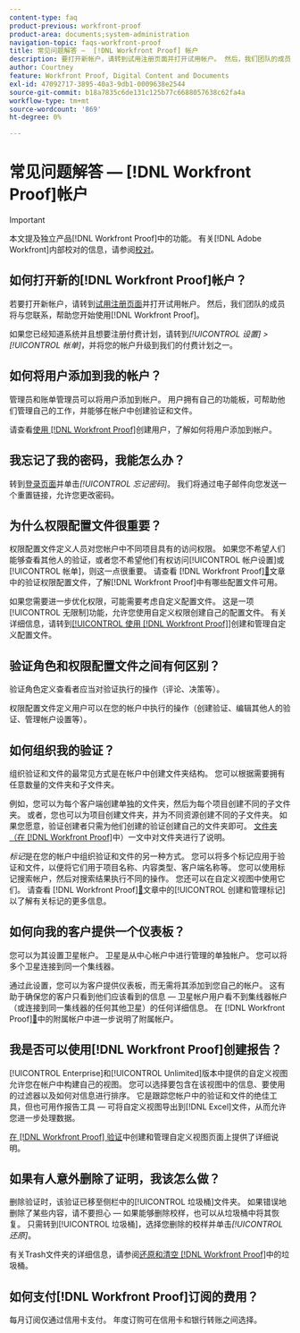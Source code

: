 ```yaml
---
content-type: faq
product-previous: workfront-proof
product-area: documents;system-administration
navigation-topic: faqs-workfront-proof
title: 常见问题解答 —  [!DNL Workfront Proof] 帐户
description: 要打开新帐户，请转到试用注册页面并打开试用帐户。 然后，我们团队的成员将与您联系，帮助您开始使用 [!DNL Workfront Proof]。
author: Courtney
feature: Workfront Proof, Digital Content and Documents
exl-id: 47092717-3895-40a3-9db1-0009638e2544
source-git-commit: b18a7835c6de131c125b77c6688057638c62fa4a
workflow-type: tm+mt
source-wordcount: '869'
ht-degree: 0%

---
```


# 常见问题解答 — [!DNL Workfront Proof]帐户

>[!IMPORTANT]
>
>本文提及独立产品[!DNL Workfront Proof]中的功能。 有关[!DNL Adobe Workfront]内部校对的信息，请参阅[校对](../../../review-and-approve-work/proofing/proofing.md)。

## 如何打开新的[!DNL Workfront Proof]帐户？

若要打开新帐户，请转到[试用注册页面](https://business.adobe.com/cn/products/workfront/proofing-approvals.html)并打开试用帐户。 然后，我们团队的成员将与您联系，帮助您开始使用[!DNL Workfront Proof]。

如果您已经知道系统并且想要注册付费计划，请转到&#x200B;*[!UICONTROL 设置]* *>* *[!UICONTROL 帐单]*，并将您的帐户升级到我们的付费计划之一。

## 如何将用户添加到我的帐户？

管理员和账单管理员可以将用户添加到帐户。 用户拥有自己的功能板，可帮助他们管理自己的工作，并能够在帐户中创建验证和文件。

请查看[使用 [!DNL Workfront Proof]](../../../workfront-proof/wp-mnguserscontacts/users/create-users.md)创建用户，了解如何将用户添加到帐户。

## 我忘记了我的密码，我能怎么办？

转到[登录页面](https://app.proofhq.com/login)并单击&#x200B;*[!UICONTROL 忘记密码]*。 我们将通过电子邮件向您发送一个重置链接，允许您更改密码。

## 为什么权限配置文件很重要？

权限配置文件定义人员对您帐户中不同项目具有的访问权限。 如果您不希望人们能够查看其他人的验证，或者您不希望他们有权访问[!UICONTROL 帐户设置]或[!UICONTROL 帐单]，则这一点很重要。 请查看 [!DNL Workfront Proof][&#128279;](../../../workfront-proof/wp-acct-admin/account-settings/proof-perm-profiles-in-wp.md)文章中的验证权限配置文件，了解[!DNL Workfront Proof]中有哪些配置文件可用。

如果您需要进一步优化权限，可能需要考虑自定义配置文件。 这是一项[!UICONTROL 无限制]功能，允许您使用自定义权限创建自己的配置文件。 有关详细信息，请转到[[!UICONTROL 使用 [!DNL Workfront Proof]]](../../../workfront-proof/wp-mnguserscontacts/users/create-and-manage-custom-profiles.md)创建和管理自定义配置文件。

## 验证角色和权限配置文件之间有何区别？

验证角色定义查看者应当对验证执行的操作（评论、决策等）。

权限配置文件定义用户可以在您的帐户中执行的操作（创建验证、编辑其他人的验证、管理帐户设置等）。

## 如何组织我的验证？

组织验证和文件的最常见方式是在帐户中创建文件夹结构。 您可以根据需要拥有任意数量的文件夹和子文件夹。

例如，您可以为每个客户端创建单独的文件夹，然后为每个项目创建不同的子文件夹。 或者，您也可以为项目创建文件夹，并为不同资源创建不同的子文件夹。 如果您愿意，验证创建者只需为他们创建的验证创建自己的文件夹即可。 [文件夹（在 [!DNL Workfront Proof]](../../../workfront-proof/wp-work-proofsfiles/organize-your-work/folders.md)中）一文中对文件夹进行了说明。

*标记*&#x200B;是在您的帐户中组织验证和文件的另一种方式。 您可以将多个标记应用于验证和文件，以便将它们用于项目名称、内容类型、客户端名称等。 您可以使用标记搜索帐户，然后对搜索结果执行不同的操作。 您还可以在自定义视图中使用它们。 请查看 [!DNL Workfront Proof][&#128279;](../../../workfront-proof/wp-work-proofsfiles/organize-your-work/create-and-manage-tags.md)文章中的[!UICONTROL 创建和管理标记]以了解有关标记的更多信息。

## 如何向我的客户提供一个仪表板？

您可以为其设置卫星帐户。 卫星是从中心帐户中进行管理的单独帐户。 您可以将多个卫星连接到同一个集线器。

通过此设置，您可以为客户提供仪表板，而无需将其添加到您自己的帐户。 这有助于确保您的客户只看到他们应该看到的信息 — 卫星帐户用户看不到集线器帐户（或连接到同一集线器的任何其他卫星）的任何详细信息。 在 [!DNL Workfront Proof][&#128279;](../../../workfront-proof/wp-acct-admin/satellite-accounts/sat-accts-in-wp.md)中的附属帐户中进一步说明了附属帐户。

## 我是否可以使用[!DNL Workfront Proof]创建报告？

[!UICONTROL Enterprise]和[!UICONTROL Unlimited]版本中提供的自定义视图允许您在帐户中构建自己的视图。 您可以选择要包含在该视图中的信息、要使用的过滤器以及如何对信息进行排序。 它是跟踪您帐户中的验证和文件的绝佳工具，但也可用作报告工具 — 可将自定义视图导出到[!DNL Excel]文件，从而允许您进一步处理数据。

[在 [!DNL Workfront Proof] 验证](../../../workfront-proof/wp-work-proofsfiles/manage-your-work/create-and-manage-custom-views.md)中创建和管理自定义视图页面上提供了详细说明。

## 如果有人意外删除了证明，我该怎么做？

删除验证时，该验证已移至侧栏中的[!UICONTROL 垃圾桶]文件夹。 如果错误地删除了某些内容，请不要担心 — 如果能够删除校样，也可以从垃圾桶中将其恢复。 只需转到[!UICONTROL 垃圾桶]，选择您删除的校样并单击&#x200B;*[!UICONTROL 还原]*。

有关Trash文件夹的详细信息，请参阅[还原和清空 [!DNL Workfront Proof]](../../../workfront-proof/wp-work-proofsfiles/manage-your-work/restore-and-empty-trash.md)中的垃圾桶。

## 如何支付[!DNL Workfront Proof]订阅的费用？

每月订阅仅通过信用卡支付。 年度订购可在信用卡和银行转账之间选择。<!--Visit the [Account Payment in [!DNL Workfront Proof]](../../../workfront-proof/wp-billingsettings/manage-your-billing/acct-payment-in-wp.md) help page for additional information.-->
